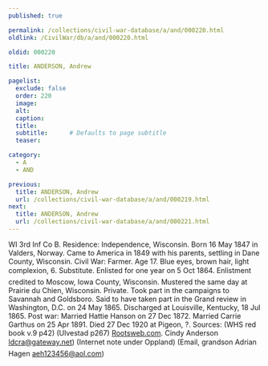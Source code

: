 ```yaml
---
published: true

permalink: /collections/civil-war-database/a/and/000220.html
oldlink: /CivilWar/db/a/and/000220.html

oldid: 000220

title: ANDERSON, Andrew

pagelist:
  exclude: false
  order: 220
  image: 
  alt:
  caption:
  title:
  subtitle:      # Defaults to page subtitle
  teaser:

category: 
  - A 
  - AND

previous:
  title: ANDERSON, Andrew
  url: /collections/civil-war-database/a/and/000219.html  
next:
  title: ANDERSON, Andrew
  url: /collections/civil-war-database/a/and/000221.html   
---
```

WI 3rd Inf Co B. Residence: Independence, Wisconsin. Born 16 May 1847 in Valders, Norway. Came to America in 1849 with his parents, settling in Dane County, Wisconsin. Civil War: Farmer. Age 17. Blue eyes, brown hair, light complexion, 6&#146;. Substitute. Enlisted for one year on 5 Oct 1864. Enlistment credited to Moscow, Iowa County, Wisconsin. Mustered the same day at Prairie du Chien, Wisconsin. Private. Took part in the campaigns to Savannah and Goldsboro. Said to have taken part in the Grand review in Washington, D.C. on 24 May 1865. Discharged at Louisville, Kentucky, 18 Jul 1865. Post war: Married Hattie Hanson on 27 Dec 1872. Married Carrie Garthus on 25 Apr 1891. Died 27 Dec 1920 at Pigeon, ?. Sources: (WHS red book v.9 p42) (Ulvestad p267) [Rootsweb.com](http://Rootsweb.com/). Cindy Anderson [ldcra@gateway.net](mailto:ldcra@gateway.net)) (Internet note under &#147;Oppland&#148;) (Email, grandson Adrian Hagen [aeh123456@aol.com](mailto:aeh123456@aol.com))
